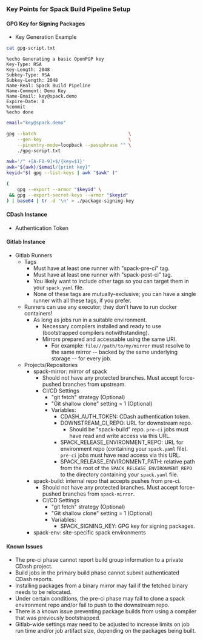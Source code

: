 ### Key Points for Spack Build Pipeline Setup

#### GPG Key for Signing Packages

- Key Generation Example
```bash
cat gpg-script.txt
```
```
%echo Generating a basic OpenPGP key
Key-Type: RSA
Key-Length: 2048
Subkey-Type: RSA
Subkey-Length: 2048
Name-Real: Spack Build Pipeline
Name-Comment: Demo Key
Name-Email: key@spack.demo
Expire-Date: 0
%commit
%echo done
```

```bash
email="key@spack.demo"

gpg --batch                                  \
    --gen-key                                \
    --pinentry-mode=loopback --passphrase "" \
    ./gpg-script.txt

awk='/^ +[A-F0-9]+$/{key=$1}'
awk="${awk}/$email/{print key}"
keyid="$( gpg --list-keys | awk "$awk" )"

(
    gpg --export --armor "$keyid" \
 && gpg --export-secret-keys --armor "$keyid"
) | base64 | tr -d '\n' > ./package-signing-key
```

#### CDash Instance
 - Authentication Token

#### Gitlab Instance
 - Gitlab Runners
    - Tags
        - Must have at least one runner with "spack-pre-ci" tag.
        - Must have at least one runner with "spack-post-ci" tag.
        - You likely want to include other tags so you can target
          them in your `spack.yaml` file.
        - None of these tags are mutually-exclusive; you can have
          a single runner with all these tags, if you prefer.
    - Runners can use any executor; they don't have to run
      docker containers!
        - As long as jobs run in a suitable environment.
            - Necessary compilers installed and ready to use
              (bootstrapped compilers notwithstanding).
            - Mirrors prepared and accessable using the same URI.
                - For example: `file///path/to/my/mirror` must resolve
                  to the same mirror -- backed by the same underlying
                  storage -- for every job.
    - Projects/Repositories
        - spack-mirror: mirror of spack
            - Should not have any protected branches.  Must accept
              force-pushed branches from upstream.
            - CI/CD Settings
                - "git fetch" strategy (Optional)
                - "Git shallow clone" setting = 1 (Optional)
                - Variables:
                    - CDASH_AUTH_TOKEN: CDash authentication token.
                    - DOWNSTREAM_CI_REPO: URL for downstream repo.
                        - Should be "spack-build" repo.  `pre-ci` jobs must
                          have read and write access via this URL.
                    - SPACK_RELEASE_ENVIRONMENT_REPO: URL for environment
                      repo (containing your `spack.yaml` file).  `pre-ci`
                      jobs must have read access via this URL.
                    - SPACK_RELEASE_ENVIRONMENT_PATH: relative path from
                      the root of the `SPACK_RELEASE_ENVIRONMENT_REPO` to
                      the directory containing your `spack.yaml` file.
        - spack-build: internal repo that accepts pushes from pre-ci.
            - Should not have any protected branches.  Must accept
              force-pushed branches from `spack-mirror`.
            - CI/CD Settings
                - "git fetch" strategy (Optional)
                - "Git shallow clone" setting = 1 (Optional)
                - Variables:
                    - SPACK_SIGNING_KEY: GPG key for signing packages.
        - spack-env: site-specific spack environments

#### Known Issues

 - The pre-ci phase cannot report build group information to a private CDash
   project.
 - Build jobs in the primary build phase cannot submit authenticated CDash
   reports.
 - Installing packages from a binary mirror may fail if the fetched
   binary needs to be relocated.
 - Under certain conditions, the pre-ci phase may fail to clone a spack
   environment repo and/or fail to push to the downstream repo.
 - There is a known issue preventing package builds from using a compiler that
   was previously bootstrapped.
 - Gitlab-wide settings may need to be adjusted to increase limits on job
   run time and/or job artifact size, depending on the packages being built.

